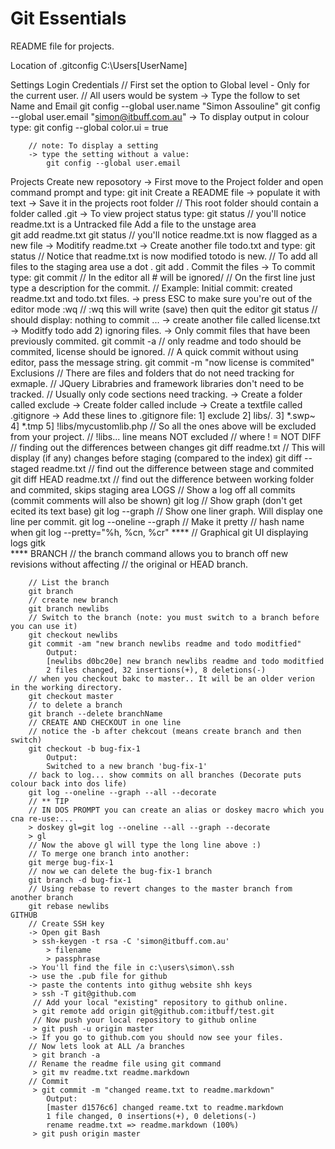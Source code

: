 <h1>Git Essentials</h1>

README file for projects.

Location of .gitconfig
	C:\Users\[UserName]

Settings 
	Login Credentials
		// First set the option to Global level - Only for the current user.
		// All users would be system
		-> Type the follow to set Name and Email
			git config --global user.name "Simon Assouline"
			git config --global user.email "simon@itbuff.com.au"
		-> To display output in colour type:
			git config --global color.ui = true
		
		// note: To display a setting 
		-> type the setting without a value:
			git config --global user.email

Projects
	Create new reposotory
		-> First move to the Project folder and open command prompt and type:
			git init
	Create a README file 
		-> populate it with text
		-> Save it in the projects root folder 
		// This root folder should contain a folder called .git
		-> To view project status type:
			git status
		// you'll notice readme.txt is a Untracked file
	Add a file to the unstage area	
			git add readme.txt
			git status
		// you'll notice readme.txt is now flagged as a new file
		-> Moditify readme.txt
		-> Create another file todo.txt and type:
			git status
			// Notice that readme.txt is now modified totodo is new.
			// To add all files to the staging area use a dot .
			git add .
	Commit the files
		-> To commit type:
			git commit
			// In the editor all # will be ignored/
			// On the first line just type a description for the commit.
			// Example: Initial commit: created readme.txt and todo.txt files.
		-> press ESC to make sure you're out of the editor mode
			:wq
			// :wq this will write (save) then quit the editor
			git status
			// should display: nothing to commit ...
		-> create another file called license.txt
		-> Moditfy todo add 2) ignoring files.
		-> Only commit files that have been previously commited.
			git commit -a
			// only readme and todo should be commited, license should be ignored.
			// A quick commit without using editor, pass the message string.
			git commit -m "now license is commited"
	Exclusions
		// There are files and folders that do not need tracking for exmaple.
		// JQuery Librabries and framework libraries don't need to be tracked.
		// Usually only code sections need tracking.
		-> Create a folder called exclude
		-> Create folder called include
		-> Create a textfile called .gitignore
		-> Add these lines to .gitignore file:
			1] exclude
			2] libs/*.*
			3] *.swp~
			4] *.tmp
			5] !libs/mycustomlib.php
			// So all the ones above will be excluded from your project.
			// !libs... line means NOT excluded
			// where ! = NOT
	DIFF
		// finding out the differences between changes
		git diff readme.txt
		// This will display (if any) changes before staging (compared to the index)
		git diff --staged readme.txt
		// find out the difference between stage and commited
		git diff HEAD readme.txt
		// find out the difference between working folder and commited, skips staging area
	LOGS
		// Show a log off all commits (commit comments will also be shown)
		git log
		// Show graph (don't get ecited its text base)
		git log --graph
		// Show one liner graph. Will display one line per commit.
		git log --oneline --graph
		// Make it pretty
		//               hash name when
		git log --pretty="%h, %cn, %cr"
		****
		// Graphical git UI displaying logs
		gitk  
		****
	BRANCH
		// the branch command allows you to branch off new revisions without affecting 
		// the original or HEAD branch.
		
		// List the branch
		git branch
		// create new branch
		git branch newlibs
		// Switch to the branch (note: you must switch to a branch before you can use it)
		git checkout newlibs
		git commit -am "new branch newlibs readme and todo moditfied"
			Output:
			[newlibs d0bc20e] new branch newlibs readme and todo moditfied
			2 files changed, 32 insertions(+), 8 deletions(-)
		// when you checkout bakc to master.. It will be an older verion in the working directory.
		git checkout master
		// to delete a branch
		git branch --delete branchName
		// CREATE AND CHECKOUT in one line
		// notice the -b after chekcout (means create branch and then switch)
		git checkout -b bug-fix-1
			Output:
			Switched to a new branch 'bug-fix-1'
		// back to log... show commits on all branches (Decorate puts colour back into dos life)
		git log --oneline --graph --all --decorate
		// ** TIP
		// IN DOS PROMPT you can create an alias or doskey macro which you cna re-use:...
		> doskey gl=git log --oneline --all --graph --decorate
		> gl
		// Now the above gl will type the long line above :)
		// To merge one branch into another:
		git merge bug-fix-1
		// now we can delete the bug-fix-1 branch
		git branch -d bug-fix-1
		// Using rebase to revert changes to the master branch from another branch
		git rebase newlibs
	GITHUB
		// Create SSH key
		-> Open git Bash
		 > ssh-keygen -t rsa -C 'simon@itbuff.com.au'
			> filename
			> passphrase
		-> You'll find the file in c:\users\simon\.ssh
		-> use the .pub file for github
		-> paste the contents into githug website shh keys
		 > ssh -T git@github.com
		 // Add your local "existing" repository to github online.
		 > git remote add origin git@github.com:itbuff/test.git
		 // Now push your local repository to github online
		 > git push -u origin master
		-> If you go to github.com you should now see your files.
		// Now lets look at ALL /a branches
		 > git branch -a
		// Rename the readme file using git command 
		 > git mv readme.txt readme.markdown
		// Commit
		 > git commit -m "changed reame.txt to readme.markdown"
			Output:
			[master d1576c6] changed reame.txt to readme.markdown
			1 file changed, 0 insertions(+), 0 deletions(-)
			rename readme.txt => readme.markdown (100%)
		 > git push origin master
	